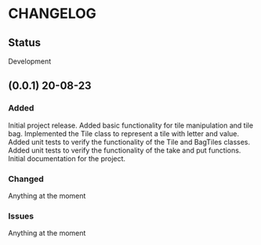 # CHANGELOG
## Status
Development
## (0.0.1) 20-08-23
### Added
Initial project release.
Added basic functionality for tile manipulation and tile bag.
Implemented the Tile class to represent a tile with letter and value.
Added unit tests to verify the functionality of the Tile and BagTiles classes.
Added unit tests to verify the functionality of the take and put functions.
Initial documentation for the project.
### Changed
Anything at the moment
### Issues
Anything at the moment
